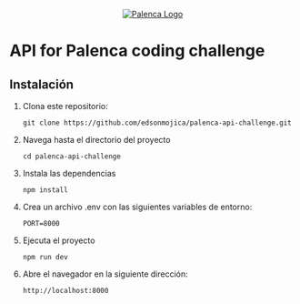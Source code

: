 <p align="center">
  <a href="http://palenca.com/" target="blank"><img src="https://uploads-ssl.webflow.com/6312321f22bfa2273394892c/63188e0bb26482892a758c5f_logo.png" alt="Palenca Logo" /></a>
</p>

# API for Palenca coding challenge

## Instalación

1. Clona este repositorio:

   ```shell
   git clone https://github.com/edsonmojica/palenca-api-challenge.git
   ```

2. Navega hasta el directorio del proyecto

   ```shell
   cd palenca-api-challenge
   ```

3. Instala las dependencias

   ```shell
   npm install
   ```

4. Crea un archivo .env con las siguientes variables de entorno:

   ```shell
   PORT=8000
   ```

5. Ejecuta el proyecto

   ```shell
   npm run dev
   ```

6. Abre el navegador en la siguiente dirección:

   ```shell
   http://localhost:8000
   ```
